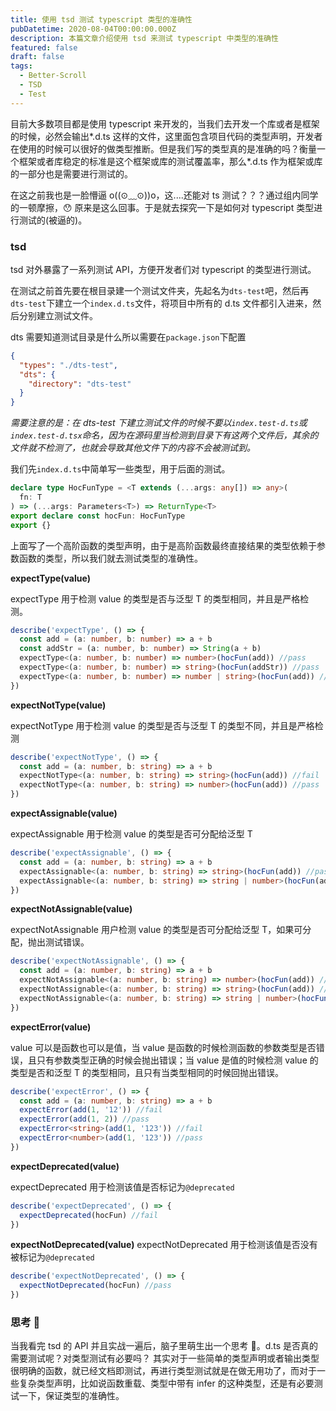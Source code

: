 ```yaml
---
title: 使用 tsd 测试 typescript 类型的准确性
pubDatetime: 2020-08-04T00:00:00.000Z
description: 本篇文章介绍使用 tsd 来测试 typescript 中类型的准确性
featured: false
draft: false
tags:
  - Better-Scroll
  - TSD
  - Test
---
```


目前大多数项目都是使用 typescript 来开发的，当我们去开发一个库或者是框架的时候，必然会输出*.d.ts 这样的文件，这里面包含项目代码的类型声明，开发者在使用的时候可以很好的做类型推断。但是我们写的类型真的是准确的吗？衡量一个框架或者库稳定的标准是这个框架或库的测试覆盖率，那么*.d.ts 作为框架或库的一部分也是需要进行测试的。

在这之前我也是一脸懵逼 o((⊙﹏⊙))o，这....还能对 ts 测试？？？通过组内同学的一顿摩擦，😯 原来是这么回事。于是就去探究一下是如何对 typescript 类型进行测试的(被逼的)。

### tsd

tsd 对外暴露了一系列测试 API，方便开发者们对 typescript 的类型进行测试。

在测试之前首先要在根目录建一个测试文件夹，先起名为`dts-test`吧，然后再`dts-test`下建立一个`index.d.ts`文件，将项目中所有的 d.ts 文件都引入进来，然后分别建立测试文件。

dts 需要知道测试目录是什么所以需要在`package.json`下配置

```json
{
  "types": "./dts-test",
  "dts": {
    "directory": "dts-test"
  }
}
```

_需要注意的是：在 dts-test 下建立测试文件的时候不要以`index.test-d.ts`或`index.test-d.tsx`命名，因为在源码里当检测到目录下有这两个文件后，其余的文件就不检测了，也就会导致其他文件下的内容不会被测试到。_

我们先`index.d.ts`中简单写一些类型，用于后面的测试。

```ts
declare type HocFunType = <T extends (...args: any[]) => any>(
  fn: T
) => (...args: Parameters<T>) => ReturnType<T>
export declare const hocFun: HocFunType
export {}
```

上面写了一个高阶函数的类型声明，由于是高阶函数最终直接结果的类型依赖于参数函数的类型，所以我们就去测试类型的准确性。

**expectType<T>(value)**

expectType 用于检测 value 的类型是否与泛型 T 的类型相同，并且是严格检测。

```ts
describe('expectType', () => {
  const add = (a: number, b: number) => a + b
  const addStr = (a: number, b: number) => String(a + b)
  expectType<(a: number, b: number) => number>(hocFun(add)) //pass
  expectType<(a: number, b: number) => string>(hocFun(addStr)) //pass
  expectType<(a: number, b: number) => number | string>(hocFun(add)) //fail
})
```

**expectNotType<T>(value)**

expectNotType 用于检测 value 的类型是否与泛型 T 的类型不同，并且是严格检测

```ts
describe('expectNotType', () => {
  const add = (a: number, b: string) => a + b
  expectNotType<(a: number, b: string) => string>(hocFun(add)) //fail
  expectNotType<(a: number, b: string) => number>(hocFun(add)) //pass
})
```

**expectAssignable<T>(value)**

expectAssignable 用于检测 value 的类型是否可分配给泛型 T

```ts
describe('expectAssignable', () => {
  const add = (a: number, b: string) => a + b
  expectAssignable<(a: number, b: string) => string>(hocFun(add)) //pass
  expectAssignable<(a: number, b: string) => string | number>(hocFun(add)) //pass
})
```

**expectNotAssignable<T>(value)**

expectNotAssignable 用户检测 value 的类型是否可分配给泛型 T，如果可分配，抛出测试错误。

```ts
describe('expectNotAssignable', () => {
  const add = (a: number, b: string) => a + b
  expectNotAssignable<(a: number, b: string) => number>(hocFun(add)) //pass
  expectNotAssignable<(a: number, b: string) => string>(hocFun(add)) //fail
  expectNotAssignable<(a: number, b: string) => string | number>(hocFun(add)) //fail
})
```

**expectError<T>(value)**

value 可以是函数也可以是值，当 value 是函数的时候检测函数的参数类型是否错误，且只有参数类型正确的时候会抛出错误；当 value 是值的时候检测 value 的类型是否和泛型 T 的类型相同，且只有当类型相同的时候回抛出错误。

```ts
describe('expectError', () => {
  const add = (a: number, b: string) => a + b
  expectError(add(1, '12')) //fail
  expectError(add(1, 2)) //pass
  expectError<string>(add(1, '123')) //fail
  expectError<number>(add(1, '123')) //pass
})
```

**expectDeprecated(value)**

expectDeprecated 用于检测该值是否标记为`@deprecated`

```ts
describe('expectDeprecated', () => {
  expectDeprecated(hocFun) //fail
})
```

**expectNotDeprecated(value)**
expectNotDeprecated 用于检测该值是否没有被标记为`@deprecated`

```ts
describe('expectNotDeprecated', () => {
  expectNotDeprecated(hocFun) //pass
})
```

### 思考 🤔

当我看完 tsd 的 API 并且实战一遍后，脑子里萌生出一个思考 🤔。d.ts 是否真的需要测试呢？对类型测试有必要吗？
其实对于一些简单的类型声明或者输出类型很明确的函数，就已经文档即测试，再进行类型测试就是在做无用功了，而对于一些复杂类型声明，比如说函数重载、类型中带有 infer 的这种类型，还是有必要测试一下，保证类型的准确性。
